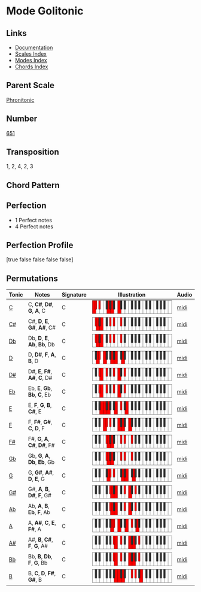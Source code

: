 # Mode Golitonic

## Links

- [Documentation](README.md)
- [Scales Index](Scales.md)
- [Modes Index](Modes.md)
- [Chords Index](Chords.md)

## Parent Scale

[Phronitonic](ScalePhronitonic.md)

## Number

[651](https://ianring.com/musictheory/scales/651)

## Transposition

1, 2, 4, 2, 3

## Chord Pattern



## Perfection

- 1 Perfect notes
- 4 Perfect notes

## Perfection Profile

[true false false false false]

## Permutations

| Tonic | Notes | Signature | Illustration | Audio |
|-------|-------|-----------|--------------|-------|
| [C](ModeCNaturalGolitonic.md) | C, **C#**, **D#**, **G**, **A**, C | C | ![CNaturalGolitonic](ModeCNaturalGolitonic.png) | [midi](https://github.com/edipermadi/music/blob/main/docs/ModeCNaturalGolitonic.mid?raw=true) |
| [C#](ModeCSharpGolitonic.md) | C#, **D**, **E**, **G#**, **A#**, C# | C | ![CSharpGolitonic](ModeCSharpGolitonic.png) | [midi](https://github.com/edipermadi/music/blob/main/docs/ModeCSharpGolitonic.mid?raw=true) |
| [Db](ModeDFlatGolitonic.md) | Db, **D**, **E**, **Ab**, **Bb**, Db | C | ![DFlatGolitonic](ModeDFlatGolitonic.png) | [midi](https://github.com/edipermadi/music/blob/main/docs/ModeDFlatGolitonic.mid?raw=true) |
| [D](ModeDNaturalGolitonic.md) | D, **D#**, **F**, **A**, **B**, D | C | ![DNaturalGolitonic](ModeDNaturalGolitonic.png) | [midi](https://github.com/edipermadi/music/blob/main/docs/ModeDNaturalGolitonic.mid?raw=true) |
| [D#](ModeDSharpGolitonic.md) | D#, **E**, **F#**, **A#**, **C**, D# | C | ![DSharpGolitonic](ModeDSharpGolitonic.png) | [midi](https://github.com/edipermadi/music/blob/main/docs/ModeDSharpGolitonic.mid?raw=true) |
| [Eb](ModeEFlatGolitonic.md) | Eb, **E**, **Gb**, **Bb**, **C**, Eb | C | ![EFlatGolitonic](ModeEFlatGolitonic.png) | [midi](https://github.com/edipermadi/music/blob/main/docs/ModeEFlatGolitonic.mid?raw=true) |
| [E](ModeENaturalGolitonic.md) | E, **F**, **G**, **B**, **C#**, E | C | ![ENaturalGolitonic](ModeENaturalGolitonic.png) | [midi](https://github.com/edipermadi/music/blob/main/docs/ModeENaturalGolitonic.mid?raw=true) |
| [F](ModeFNaturalGolitonic.md) | F, **F#**, **G#**, **C**, **D**, F | C | ![FNaturalGolitonic](ModeFNaturalGolitonic.png) | [midi](https://github.com/edipermadi/music/blob/main/docs/ModeFNaturalGolitonic.mid?raw=true) |
| [F#](ModeFSharpGolitonic.md) | F#, **G**, **A**, **C#**, **D#**, F# | C | ![FSharpGolitonic](ModeFSharpGolitonic.png) | [midi](https://github.com/edipermadi/music/blob/main/docs/ModeFSharpGolitonic.mid?raw=true) |
| [Gb](ModeGFlatGolitonic.md) | Gb, **G**, **A**, **Db**, **Eb**, Gb | C | ![GFlatGolitonic](ModeGFlatGolitonic.png) | [midi](https://github.com/edipermadi/music/blob/main/docs/ModeGFlatGolitonic.mid?raw=true) |
| [G](ModeGNaturalGolitonic.md) | G, **G#**, **A#**, **D**, **E**, G | C | ![GNaturalGolitonic](ModeGNaturalGolitonic.png) | [midi](https://github.com/edipermadi/music/blob/main/docs/ModeGNaturalGolitonic.mid?raw=true) |
| [G#](ModeGSharpGolitonic.md) | G#, **A**, **B**, **D#**, **F**, G# | C | ![GSharpGolitonic](ModeGSharpGolitonic.png) | [midi](https://github.com/edipermadi/music/blob/main/docs/ModeGSharpGolitonic.mid?raw=true) |
| [Ab](ModeAFlatGolitonic.md) | Ab, **A**, **B**, **Eb**, **F**, Ab | C | ![AFlatGolitonic](ModeAFlatGolitonic.png) | [midi](https://github.com/edipermadi/music/blob/main/docs/ModeAFlatGolitonic.mid?raw=true) |
| [A](ModeANaturalGolitonic.md) | A, **A#**, **C**, **E**, **F#**, A | C | ![ANaturalGolitonic](ModeANaturalGolitonic.png) | [midi](https://github.com/edipermadi/music/blob/main/docs/ModeANaturalGolitonic.mid?raw=true) |
| [A#](ModeASharpGolitonic.md) | A#, **B**, **C#**, **F**, **G**, A# | C | ![ASharpGolitonic](ModeASharpGolitonic.png) | [midi](https://github.com/edipermadi/music/blob/main/docs/ModeASharpGolitonic.mid?raw=true) |
| [Bb](ModeBFlatGolitonic.md) | Bb, **B**, **Db**, **F**, **G**, Bb | C | ![BFlatGolitonic](ModeBFlatGolitonic.png) | [midi](https://github.com/edipermadi/music/blob/main/docs/ModeBFlatGolitonic.mid?raw=true) |
| [B](ModeBNaturalGolitonic.md) | B, **C**, **D**, **F#**, **G#**, B | C | ![BNaturalGolitonic](ModeBNaturalGolitonic.png) | [midi](https://github.com/edipermadi/music/blob/main/docs/ModeBNaturalGolitonic.mid?raw=true) |
